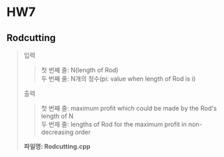 # HW7

## Rodcutting
> 입력
> > 첫 번째 줄: N(length of Rod)  
> > 두 번째 줄: N개의 정수(pi: value when length of Rod is i)
>  
> 출력  
> > 첫 번째 줄: maximum profit which could be made by the Rod's length of N  
> > 두 번재 줄: lengths of Rod for the maximum profit in non-decreasing order
>  
> **파일명: Rodcutting.cpp**

